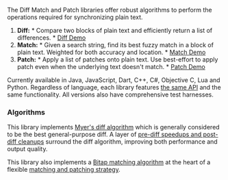 The Diff Match and Patch libraries offer robust algorithms to perform the operations required for synchronizing plain text.

  1. **Diff:**
    * Compare two blocks of plain text and efficiently return a list of differences.
    * [Diff Demo](http://neil.fraser.name/software/diff_match_patch/svn/trunk/demos/demo_diff.html)
  1. **Match:**
    * Given a search string, find its best fuzzy match in a block of plain text.  Weighted for both accuracy and location.
    * [Match Demo](http://neil.fraser.name/software/diff_match_patch/svn/trunk/demos/demo_match.html)
  1. **Patch:**
    * Apply a list of patches onto plain text.  Use best-effort to apply patch even when the underlying text doesn't match.
    * [Patch Demo](http://neil.fraser.name/software/diff_match_patch/svn/trunk/demos/demo_patch.html)

Currently available in Java, JavaScript, Dart, C++, C#, Objective C, Lua and Python.  Regardless of language, each library features [the same API](API.md) and the same functionality.  All versions also have comprehensive test harnesses.

### Algorithms ###

This library implements [Myer's diff algorithm](http://neil.fraser.name/software/diff_match_patch/myers.pdf) which is generally considered to be the best general-purpose diff.  A layer of [pre-diff speedups and post-diff cleanups](http://neil.fraser.name/writing/diff/) surround the diff algorithm, improving both performance and output quality.

This library also implements a [Bitap matching algorithm](http://neil.fraser.name/software/diff_match_patch/bitap.ps) at the heart of a flexible [matching and patching strategy](http://neil.fraser.name/writing/patch/).